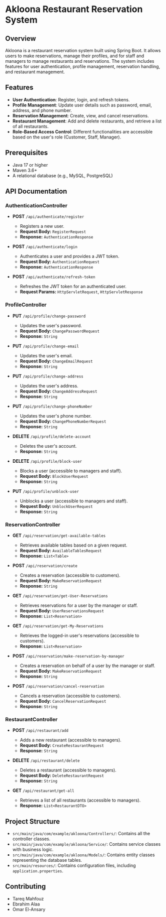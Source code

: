 # Akloona Restaurant Reservation System

## Overview

Akloona is a restaurant reservation system built using Spring Boot. It allows users to make reservations, manage their profiles, and for staff and managers to manage restaurants and reservations. The system includes features for user authentication, profile management, reservation handling, and restaurant management.

## Features

- **User Authentication**: Register, login, and refresh tokens.
- **Profile Management**: Update user details such as password, email, address, and phone number.
- **Reservation Management**: Create, view, and cancel reservations.
- **Restaurant Management**: Add and delete restaurants, and retrieve a list of all restaurants.
- **Role-Based Access Control**: Different functionalities are accessible based on the user's role (Customer, Staff, Manager).

## Prerequisites

- Java 17 or higher
- Maven 3.6+
- A relational database (e.g., MySQL, PostgreSQL)

 
 ## API Documentation

### AuthenticationController

- **POST** `/api/authenticate/register`
  - Registers a new user.
  - **Request Body:** `RegisterRequest`
  - **Response:** `AuthenticationResponse`

- **POST** `/api/authenticate/login`
   - Authenticates a user and provides a JWT token.
   - **Request Body:** `AuthenticationRequest`
   - **Response:** `AuthenticationResponse`

- **POST** `/api/authenticate/refresh-token`
   - Refreshes the JWT token for an authenticated user.
   - **Request Params:** `HttpServletRequest`, `HttpServletResponse`

### ProfileController

- **PUT** `/api/profile/change-password`
   - Updates the user's password.
   - **Request Body:** `ChangePasswordRequest`
   - **Response:** `String`

- **PUT** `/api/profile/change-email`
   - Updates the user's email.
   - **Request Body:** `ChangeEmailRequest`
   - **Response:** `String`

- **PUT** `/api/profile/change-address`
   - Updates the user's address.
   - **Request Body:** `ChangeAddressRequest`
   - **Response:** `String`

- **PUT** `/api/profile/change-phoneNumber`
   - Updates the user's phone number.
   - **Request Body:** `ChangePhoneNumberRequest`
   - **Response:** `String`

- **DELETE** `/api/profile/delete-account`
   - Deletes the user's account.
   - **Response:** `String`

- **DELETE** `/api/profile/block-user`
   - Blocks a user (accessible to managers and staff).
   - **Request Body:** `BlockUserRequest`
   - **Response:** `String`

- **PUT** `/api/profile/unblock-user`
   - Unblocks a user (accessible to managers and staff).
   - **Request Body:** `UnblockUserRequest`
   - **Response:** `String`

### ReservationController

- **GET** `/api/reservation/get-available-tables`
   - Retrieves available tables based on a given request.
   - **Request Body:** `AvailableTablesRequest`
   - **Response:** `List<Table>`

- **POST** `/api/reservation/create`
   - Creates a reservation (accessible to customers).
   - **Request Body:** `MakeReservationRequest`
   - **Response:** `String`

- **GET** `/api/reservation/get-User-Reservations`
   - Retrieves reservations for a user by the manager or staff.
   - **Request Body:** `UserReservationsRequest`
   - **Response:** `List<Reservation>`

- **GET** `/api/reservation/get-My-Reservations`
   - Retrieves the logged-in user's reservations (accessible to customers).
   - **Response:** `List<Reservation>`

- **POST** `/api/reservation/make-reservation-by-manager`
   - Creates a reservation on behalf of a user by the manager or staff.
   - **Request Body:** `MakeReservationRequest`
   - **Response:** `String`

- **POST** `/api/reservation/cancel-reservation`
   - Cancels a reservation (accessible to customers).
   - **Request Body:** `CancelReservationRequest`
   - **Response:** `String`

### RestaurantController

- **POST** `/api/restaurant/add`
   - Adds a new restaurant (accessible to managers).
   - **Request Body:** `CreateRestaurantRequest`
   - **Response:** `String`

- **DELETE** `/api/restaurant/delete`
   - Deletes a restaurant (accessible to managers).
   - **Request Body:** `DeleteRestaurantRequest`
   - **Response:** `String`

- **GET** `/api/restaurant/get-all`
   - Retrieves a list of all restaurants (accessible to managers).
   - **Response:** `List<RestaurantDTO>`

## Project Structure

- `src/main/java/com/example/akloona/Controllers/`: Contains all the controller classes.
- `src/main/java/com/example/akloona/Service/`: Contains service classes with business logic.
- `src/main/java/com/example/akloona/Models/`: Contains entity classes representing the database tables.
- `src/main/resources/`: Contains configuration files, including `application.properties`.

## Contributing
- Tareq Mahfouz
- Ebrahim Alaa
- Omar El-Ansary

